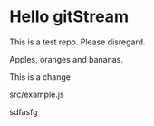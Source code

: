 # Hello gitStream
This is a test repo. Please disregard.

Apples, oranges and bananas.


This is a change

src/example.js


sdfasfg
